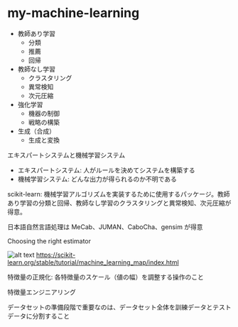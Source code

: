 # my-machine-learning

- 教師あり学習
  - 分類
  - 推薦
  - 回帰
- 教師なし学習
  - クラスタリング
  - 異常検知
  - 次元圧縮
- 強化学習
  - 機器の制御
  - 戦略の構築
- 生成（合成）
  - 生成と変換

エキスパートシステムと機械学習システム

- エキスパートシステム: 人がルールを決めてシステムを構築する
- 機械学習システム: どんな出力が得られるのか不明である

scikit-learn: 機械学習アルゴリズムを実装するために使用するパッケージ。教師あり学習の分類と回帰、教師なし学習のクラスタリングと異常検知、次元圧縮が得意。

日本語自然言語処理は MeCab、JUMAN、CaboCha、gensim が得意

Choosing the right estimator

![alt text](https://scikit-learn.org/stable/_static/ml_map.png)
https://scikit-learn.org/stable/tutorial/machine_learning_map/index.html

特徴量の正規化: 各特徴量のスケール（値の幅）を調整する操作のこと

特徴量エンジニアリング

データセットの準備段階で重要なのは、データセット全体を訓練データとテストデータに分割すること
